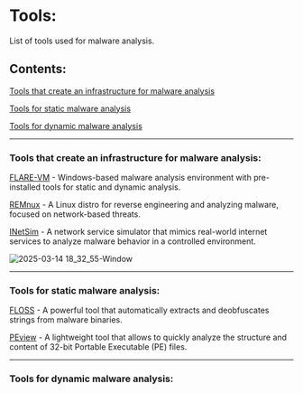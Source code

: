 # Tools:
List of tools used for malware analysis.

## Contents: 
[Tools that create an infrastructure for malware analysis](https://github.com/sapan322/Raman-Cybersecurity-Portfolio/blob/main/Malware%20Development%20&%20Analysis/Malware%20Analysis/Tools/README.md#tools-that-create-an-infrastructure-for-malware-analysis)

[Tools for static malware analysis](https://github.com/sapan322/Raman-Cybersecurity-Portfolio/blob/main/Malware%20Development%20&%20Analysis/Malware%20Analysis/Tools/README.md#tools-for-static-malware-analysis)

[Tools for dynamic malware analysis ](https://github.com/sapan322/Raman-Cybersecurity-Portfolio/blob/main/Malware%20Development%20%26%20Analysis/Malware%20Analysis/Tools/README.md#tools-for-dynamic-malware-analysis)

---

### Tools that create an infrastructure for malware analysis:

[FLARE-VM](https://github.com/sapan322/Raman-Cybersecurity-Portfolio/blob/main/Malware%20Development%20%26%20Analysis/Malware%20Analysis/Tools/FLARE-VM.md) - Windows-based malware analysis environment with pre-installed tools for static and dynamic analysis.

[REMnux](https://github.com/sapan322/Raman-Cybersecurity-Portfolio/blob/main/Malware%20Development%20%26%20Analysis/Malware%20Analysis/Tools/REMnux.md) - A Linux distro for reverse engineering and analyzing malware, focused on network-based threats.

[INetSim](https://github.com/sapan322/Raman-Cybersecurity-Portfolio/blob/main/Malware%20Development%20%26%20Analysis/Malware%20Analysis/Tools/INetSim.md) -  A network service simulator that mimics real-world internet services to analyze malware behavior in a controlled environment.

![2025-03-14 18_32_55-Window](https://github.com/user-attachments/assets/3768d8b4-0ddb-4643-808b-a6f249c11d78)

---

### Tools for static malware analysis:

[FLOSS](https://github.com/sapan322/Raman-Cybersecurity-Portfolio/blob/main/Malware%20Development%20%26%20Analysis/Malware%20Analysis/Tools/FLOSS.md) - A powerful tool that automatically extracts and deobfuscates strings from malware binaries. 

[PEview](https://github.com/sapan322/Raman-Cybersecurity-Portfolio/blob/main/Malware%20Development%20%26%20Analysis/Malware%20Analysis/Tools/PEview.md) - A lightweight tool that allows to quickly analyze the structure and content of 32-bit Portable Executable (PE) files.

---

### Tools for dynamic malware analysis:
